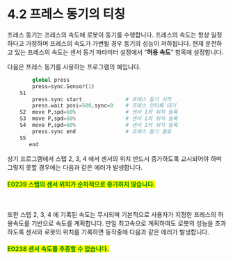 ﻿# 4.2 프레스 동기의 티칭

프레스 동기는 프레스의 속도에 로봇이 동기를 수행합니다. 프레스의 속도는 항상 일정하다고 가정하며 프레스의 속도가 가변될 경우 동기의 성능이 저하됩니다. 현재 운전하고 있는 프레스의 속도는 센서 동기 파라미터 설정에서 “**허용 속도**” 항목에 설정합니다.

다음은 프레스 동기를 사용하는 프로그램의 예입니다.

```python
        global press
        press=sync.Sensor(1)
    S1
        press.sync start              # 프레스 동기 시작
        press.wait posi=500,sync=0    # 프레스 인터록 대기
    S2  move P,spd=60%                # 센서 1의 위치 등록
    S3  move P,spd=60%                # 센서 1의 위치 등록
    S4  move P,spd=60%                # 센서 1의 위치 등록
        press.sync end                # 프레스 동기 종료
    S5
       end
```

상기 프로그램에서 스텝 2, 3, 4 에서 센서의 위치 반드시 증가하도록 교시되어야 하며 그렇지 못할 경우에는 다음과 같은 에러가 발생합니다.

#### <mark style="color:green;">E0239 스텝의 센서 위치가 순차적으로 증가하지 않습니다.</mark> 

<br>

또한 스텝 2, 3, 4 에 기록된 속도는 무시되며 기본적으로 사용자가 지정한 프레스의 허용속도를 기반으로 속도를 계획합니다. 만일 최고속으로 계획하여도 로봇의 성능을 초과하도록 센서와 로봇의 위치를 기록하면 동작중에 다음과 같은 에러가 발생합니다.

#### <mark style="color:green;">E0238 센서 속도를 추종할 수 없습니다.</mark>
